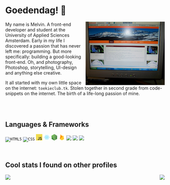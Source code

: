   # Goedendag! 👋

<img src="https://github.com/MelvinIdema/MelvinIdema/blob/main/100_5822.JPG?raw=true" align="right"
alt="Official unofficial logo by kytrinyx" width="250" height="200">

My name is Melvin. A front-end developer and student at the University of Applied Sciences Amsterdam. Early in my life I discovered a passion that has never left me: programming. But more specifically: building a good-looking front-end. Oh, and photography, Photoshop, storytelling, UI-design and anything else creative. 

It all started with my own little space on the internet: `toekieclub.tk`. Stolen together in second grade from code-snippets on the internet. The birth of a life-long passion of mine. 

<br><br>
  
## Languages & Frameworks
<code><img title="HTML5" height="20" src="https://github.com/zumrudu-anka/zumrudu-anka/raw/master/images/html5.svg"></code>
<code><img title="CSS" height="20" src="https://github.com/zumrudu-anka/zumrudu-anka/raw/master/images/css.svg"></code>
<code><img height="20" src="https://raw.githubusercontent.com/github/explore/80688e429a7d4ef2fca1e82350fe8e3517d3494d/topics/javascript/javascript.png"></code>
<code><img height="20" src="https://raw.githubusercontent.com/github/explore/80688e429a7d4ef2fca1e82350fe8e3517d3494d/topics/react/react.png"></code>
<code><img height="20" src="https://raw.githubusercontent.com/github/explore/80688e429a7d4ef2fca1e82350fe8e3517d3494d/topics/nodejs/nodejs.png"></code>
<code><img height="20" src="https://raw.githubusercontent.com/github/explore/80688e429a7d4ef2fca1e82350fe8e3517d3494d/topics/firebase/firebase.png"></code>
<code><img height="20" src="https://raw.githubusercontent.com/abranhe/programming-languages-logos/30a0ecf99188be99a3c75a00efb5be61eca9c382/src/php/php.svg"></code>
<code><img height="20" src="https://e-tailors.nl/wp-content/uploads/2019/07/laravel_logo.png"></code>
<code><img height="20" src="https://encrypted-tbn0.gstatic.com/images?q=tbn:ANd9GcSxjTLvDlvjtOR1CsSTWwsWtqzNEK71beK1Mw&usqp=CAU"></code>

<br>

## Cool stats I found on other profiles

<img height="150" align="left" src="https://github-readme-stats.vercel.app/api?username=MelvinIdema&hide=contribs">
<img height="150" align="right" src="https://github-readme-stats.vercel.app/api/top-langs/?username=MelvinIdema&layout=compact">

<!--
**MelvinIdema/MelvinIdema** is a ✨ _special_ ✨ repository because its `README.md` (this file) appears on your GitHub profile.

Here are some ideas to get you started:

- 🔭 I’m currently working on ...
- 🌱 I’m currently learning ...
- 👯 I’m looking to collaborate on ...
- 🤔 I’m looking for help with ...
- 💬 Ask me about ...
- 📫 How to reach me: ...
- 😄 Pronouns: ...
- ⚡ Fun fact: ...
-->
